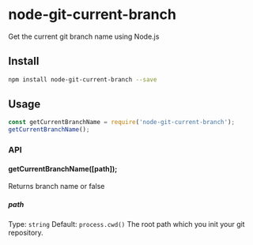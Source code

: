 # node-git-current-branch
Get the current git branch name using Node.js

## Install

```bash
npm install node-git-current-branch --save
```
## Usage

```javascript
const getCurrentBranchName = require('node-git-current-branch');
getCurrentBranchName();
```

### API

#### getCurrentBranchName([path]);
Returns branch name or false

##### path
Type: `string`
Default: `process.cwd()`
The root path which you init your git repository.
